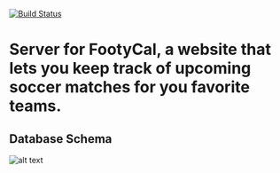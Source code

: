 [![Build Status](https://travis-ci.org/EmanuelAzage/FootyCal_server.svg?branch=master)](https://travis-ci.org/EmanuelAzage/FootyCal_server)

# Server for FootyCal, a website that lets you keep track of upcoming soccer matches for you favorite teams.


## Database Schema

![alt text](https://github.com/EmanuelAzage/blob/master/db_schema.jpg "Database Schema")
